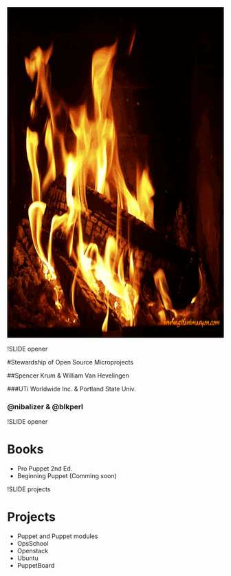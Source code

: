 <!SLIDE full-page-image>

<img src="fireplace.gif" alt="Take a breath, relax and enjoy" height="768px" />

!SLIDE opener

#Stewardship of Open Source Microprojects

##Spencer Krum & William Van Hevelingen

###UTi Worldwide Inc. & Portland State Univ.

### @nibalizer & @blkperl

!SLIDE opener

# Books

* Pro Puppet 2nd Ed.
* Beginning Puppet (Comming soon)


!SLIDE projects

# Projects

* Puppet and Puppet modules
* OpsSchool
* Openstack
* Ubuntu
* PuppetBoard





